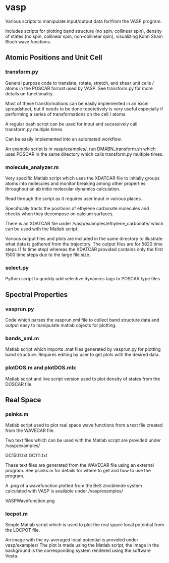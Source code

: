 # vasp
Various scripts to manipulate input/output data for/from the VASP program. 

Includes scripts for plotting band structure (no spin, collinear spin), density of states (no spin, collinear spin, 
non-collinear spin), visualizing Kohn Sham Bloch wave functions.


## Atomic Positions and Unit Cell

### transform.py 

General purpose code to translate, rotate, stretch, and shear unit cells / atoms in the POSCAR format used by VASP.
See transform.py for more details on functionality.

Most of these transformations can be easily implemented in an excel spreadsheet, but if needs to be done repetetively 
is very useful especially if performing a series of transformations on the cell / atoms.

A regular bash script can be used for input and sucessively call transform.py multiple times.

Can be easily implemented into an automated workflow.

An example script is in vasp/examples/.
run DMABN_transform.sh which uses POSCAR in the same directory which calls transform.py multiple times.

### molecule_analyzer.m

Very specific Matlab script which uses the XDATCAR file to initially groups atoms into molecules and monitor breaking among
other properties throughout an ab initio molecular dynamics calculation.

Read through the script as it requires user input in various places.

Specifically tracts the positions of ethylene carbonate molecules and checks when they decompose
on calcium surfaces.

There is an XDATCAR file under /vasp/examples/ethylene_carbonate/ which can be used with the Matlab script.

Various output files and plots are included in the same directory to illustrate what data is gathered from the trajectory.
The output files are for 5820 time steps (1 fs time step) whereas the XDATCAR provided contains only the
first 1500 time steps due to the large file size.

### select.py

Python script to quickly add selective dynamics tags to POSCAR type files.


## Spectral Properties

### vasprun.py

Code which parses the vasprun.xml file to collect band structure data and output easy to manipulate matlab objects for plotting.


### bands_xml.m

Matlab script which imports .mat files generated by vasprun.py for plotting band structure. Requires editing by user to get
plots with the desired data.


### plotDOS.m and plotDOS.mlx

Matlab script and live script version used to plot density of states from the DOSCAR file.


## Real Space

### psinks.m

Matlab script used to plot real space wave functions from a text file created from the WAVECAR file.

Two text files which can be used with the Matlab script are provided under /vasp/examples/

GC1501.txt GC111.txt

These text files are generated from the WAVECAR file using an external program. See psinks.m for details
for where to get and how to use the program.

A .png of a wavefunction plotted from the BeS zincblende system calculated with VASP is available under
/vasp/examples/

VASPWavefunction.png


### locpot.m

Simple Matlab script which is used to plot the real space local potential from the LOCPOT file.

An image with the xy-averaged local potential is provided under vasp/examples/
The plot is made using the Matlab script, the image in the background is the corresponding
system rendered using the software Vesta.









